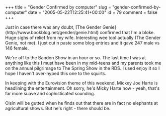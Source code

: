 +++
title = "Gender Confirmed by computer"
slug = "gender-confirmed-by-computer"
date = "2005-05-22T12:25:41+00:00"
id = 79
comment = false
+++

<div style="clear: both" />Just in case there was any doubt, [The Gender Genie](http://www.bookblog.net/gender/genie.html) confirmed that I'm a bloke. Huge sighs of relief from my wife. Interesting wee tool actually (The Gender Genie, not me). I just cut n paste some blog entries and it gave 247 male vs 146 female.

We're off to the Bandon Show in an hour or so. The last time I was at anything like this I must have been in my mid-teens and my parents took me on the annual pilgrimage to The Spring Show in the RDS. I used enjoy it so I hope I haven't over-hyped this one to the squirts.

In keeping with the Eurovision theme of this weekend, Mickey Joe Harte is headlining the entertainment. Oh sorry, he's Micky Harte now - yeah, that's far more suave and sophisticated sounding.

Oisín will be gutted when he finds out that there are in fact no elephants at agricultural shows. But he's right - there should be.
<div style="clear: both; padding-bottom: 0.25em" />
